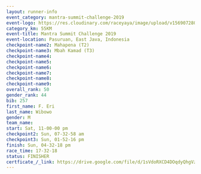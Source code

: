 ```yaml
---
layout: runner-info 
event_category: mantra-summit-challenge-2019 
event-logo: https://res.cloudinary.com/raceyaya/image/upload/v1569072809/logo/mantra-image_segrbx.jpg
category_km: 55KM 
event-title: Mantra Summit Challenge 2019 
event-location: Pasuruan, East Java, Indonesia 
checkpoint-name2: Mahapena (T2) 
checkpoint-name3: Mbah Kamad (T3) 
checkpoint-name4: 
checkpoint-name5: 
checkpoint-name6: 
checkpoint-name7: 
checkpoint-name8: 
checkpoint-name9: 
overall_rank: 50
gender_rank: 44
bib: 257
first_name: F. Eri
last_name: Wibowo
gender: M
team_name: 
start: Sat, 11-00-00 pm
checkpoint2: Sun, 07-32-58 am
checkpoint3: Sun, 01-52-16 pm
finish: Sun, 04-32-18 pm
race_time: 17-32-18
status: FINISHER
certficate_/_link: https://drive.google.com/file/d/1sVdoRXCD4DOqdyQhgVzvWHC-uLdfiGtI/view?usp=sharing
---
```

